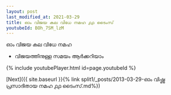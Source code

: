 ```yaml
---
layout: post
last_modified_at: 2021-03-29
title: ഓം വിജയ കല വിധേ നമഹ ൧൧ ടൈംസ്
youtubeId: BOh_7SM_lzM
---
```

 
 
 ഓം വിജയ കല വിധേ നമഹ 
 
 -  വിജയത്തിനുള്ള സമയം ആർക്കറിയാം 
 
  
 
  
 
 
 
 
 
 


{% include youtubePlayer.html id=page.youtubeId %}
 
[Next]({{ site.baseurl }}{% link  split1/_posts/2013-03-29-ഓം വിഷ്ണു പ്രസാദിതായ നമഹ ൧൧ ടൈംസ്.md%})
 
